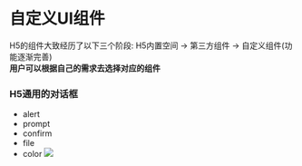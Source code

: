# 自定义UI组件

H5的组件大致经历了以下三个阶段: 
H5内置空间 -> 第三方组件 -> 自定义组件(功能逐渐完善)  
**用户可以根据自己的需求去选择对应的组件**  

### H5通用的对话框
+ alert
+ prompt
+ confirm
+ file 
+ color
![](https://s1.ax1x.com/2020/08/30/db4f0J.png)

